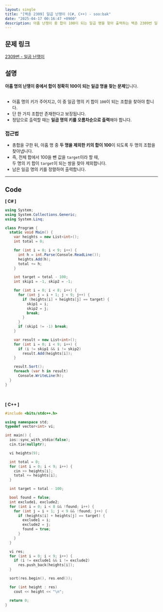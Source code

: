 ```yaml
---
layout: single
title: "[백준 2309] 일곱 난쟁이 (C#, C++) - soo:bak"
date: "2025-04-17 00:16:47 +0900"
description: 아홉 난쟁이 중 합이 100이 되는 일곱 명을 찾아 출력하는 백준 2309번 일곱 난쟁이 문제의 C# 및 C++ 풀이 및 해설
---
```


## 문제 링크
[2309번 - 일곱 난쟁이](https://www.acmicpc.net/problem/2309)

## 설명
**아홉 명의 난쟁이 중에서 합이 정확히 100이 되는 일곱 명을 찾는 문제**입니다.<br>
<br>

- 아홉 명의 키가 주어지고, 이 중 일곱 명의 키 합이 `100`이 되는 조합을 찾아야 합니다.<br>
- 단 한 가지 조합만 존재한다고 보장됩니다.<br>
- 정답으로 출력할 때는 **일곱 명의 키를 오름차순으로 출력**해야 합니다.<br>

### 접근법
- 총합을 구한 뒤, 아홉 명 중 **두 명을 제외한 키의 합이 100**이 되도록 두 명의 조합을 찾아냅니다.<br>
- 즉, 전체 합에서 100을 뺀 값을 `target`이라 할 때,<br>
  두 명의 키 합이 `target`이 되는 쌍을 찾아 제외합니다.<br>
- 남은 일곱 명의 키를 정렬하여 출력합니다.<br>

---

## Code
<b>[ C# ] </b>
<br>

```csharp
using System;
using System.Collections.Generic;
using System.Linq;

class Program {
  static void Main() {
    var heights = new List<int>();
    int total = 0;

    for (int i = 0; i < 9; i++) {
      int h = int.Parse(Console.ReadLine());
      heights.Add(h);
      total += h;
    }

    int target = total - 100;
    int skip1 = -1, skip2 = -1;

    for (int i = 0; i < 8; i++) {
      for (int j = i + 1; j < 9; j++) {
        if (heights[i] + heights[j] == target) {
          skip1 = i;
          skip2 = j;
          break;
        }
      }
      if (skip1 != -1) break;
    }

    var result = new List<int>();
    for (int i = 0; i < 9; i++) {
      if (i != skip1 && i != skip2)
        result.Add(heights[i]);
    }

    result.Sort();
    foreach (var h in result)
      Console.WriteLine(h);
  }
}
```

<br><br>
<b>[ C++ ] </b>
<br>

```cpp
#include <bits/stdc++.h>

using namespace std;
typedef vector<int> vi;

int main() {
  ios::sync_with_stdio(false);
  cin.tie(nullptr);

  vi heights(9);

  int total = 0;
  for (int i = 0; i < 9; i++) {
    cin >> heights[i];
    total += heights[i];
  }

  int target = total - 100;

  bool found = false;
  int exclude1, exclude2;
  for (int i = 0; i < 8 && !found; i++) {
    for (int j = i + 1; j < 9 && !found; j++) {
      if (heights[i] + heights[j] == target) {
        exclude1 = i;
        exclude2 = j;
        found = true;
      }
    }
  }

  vi res;
  for (int i = 0; i < 9; i++) {
    if (i != exclude1 && i != exclude2)
      res.push_back(heights[i]);
  }

  sort(res.begin(), res.end());

  for (int height : res)
    cout << height << "\n";

  return 0;
}
```
